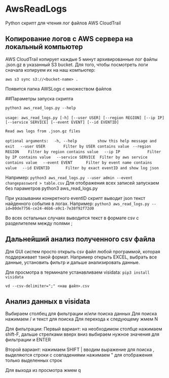 # AwsReadLogs

Python скрипт для чтения лог файлов AWS CloudTrail

## Копирование логов с AWS сервера на локальный компьютер

AWS CloudTrail копирует каждые 5 минут архивированные лог файлы .json.gz в указанный S3 bucket.
Для того, чтобы посмотреть логи сначала копируем их на наш компьютер:

`aws s3 sync s3://<bucket-name> .`
 
Появится папка AWSLogs с множеством файлов
 
##Параметры запуска скрипта
 
`python3 aws_read_logs.py --help`
 
`usage: aws_read_logs.py [-h] [--user USER] [--region REGION] [--ip IP]`
`                        [--service SERVICE] [--event EVENT] [--id EVENTID]`

`Read aws logs from .json.gz files`

`optional arguments:`
`  -h, --help         show this help message and exit`
`  --user USER        Filter by USER contains value`
 ` --region REGION    Filter by region contains value`
`  --ip IP            Filter by IP contains value`
`  --service SERVICE  Filter by aws service contains value`
`  --event EVENT      Filter by event name contains value`
`  --id EVENTID       Filter by exact eventID and show log json`

Например: `python3 aws_read_logs.py --user admin --event changepassword > table.csv`
Для отображения всех записей запускаем без параметров  python3 aws_read_logs.py


При указывании конкретного eventID скрипт выводит json текст найденного события в логах.
Например: `python3 aws_read_logs.py --id=80de7756-ce24-46b6-a9c1-7e38f92f72d0`

Во всех остальных случаях выводится текст в формате csv с разделителем между полями ;

## Дальнейший анализ полученного csv файла

Для GUI систем просто открыть csv файл любой программой, которая поддерживает такой формат.
Например открыть EXCEL, выбрать все данные, установить фильтр и дальше анализировать данные.

Для просмотра в терминале устанавливаем visidata:
`pip3 install visidata`

`vd --csv-delimiter=";" <наш файл>.csv`

## Анализ данных в visidata

Выбираем столбец для фильтрации и/или поиска данных
Для поиска нажимаем  / и текст для поиска
Для перехода к следующему жмем N

Для фильтрации:
Первый вариант:
на необходимом столбце нажимаем shift-F, дальше стрелками вверх вниз выбираем нужное значения для фильтрации и ENTER

Второй вариант:
нажимаем SHIFT |  вводим выражение для поиска , выделяются строки с совпадениями
нажимаем " для отображения только выделенных строк

Для выхода из просмотра жмем q



